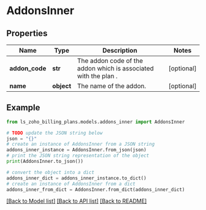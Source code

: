 # AddonsInner


## Properties

Name | Type | Description | Notes
------------ | ------------- | ------------- | -------------
**addon_code** | **str** | The addon code of the addon which is associated with the plan . | [optional] 
**name** | **object** | The name of the addon. | [optional] 

## Example

```python
from ls_zoho_billing_plans.models.addons_inner import AddonsInner

# TODO update the JSON string below
json = "{}"
# create an instance of AddonsInner from a JSON string
addons_inner_instance = AddonsInner.from_json(json)
# print the JSON string representation of the object
print(AddonsInner.to_json())

# convert the object into a dict
addons_inner_dict = addons_inner_instance.to_dict()
# create an instance of AddonsInner from a dict
addons_inner_from_dict = AddonsInner.from_dict(addons_inner_dict)
```
[[Back to Model list]](../README.md#documentation-for-models) [[Back to API list]](../README.md#documentation-for-api-endpoints) [[Back to README]](../README.md)



